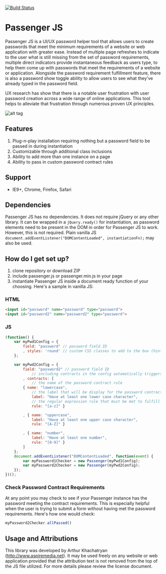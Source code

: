 [![Build Status](https://travis-ci.org/ArtBlue/PassengerJS.svg?branch=master)](https://travis-ci.org/ArtBlue/PassengerJS)

# Passenger JS #

Passenger JS is a UI/UX password helper tool that allows users to create passwords that meet the minimum requirements of a website or web application with greater ease. Instead of multiple page refreshes to indicate to the user what is still missing from the set of password requirements, multiple direct indicators provide instantaneous feedback as users type, to help them come up with passwords that meet the requirements of a website or application. Alongside the password requirement fulfillment feature, there is also a password show toggle ability to allow users to see what they've already typed in the password field.

UX research has show that there is a notable user frustration with user password creation across a wide range of online applications. This tool helps to alleviate that frustration through numerous proven UX principles.

![alt tag](http://www.aspiremedia.net/wp-content/uploads/2015/09/PassengerJS.png)

## Features ##
1. Plug-n-play installation requiring nothing but a password field to be passed in during instantiation
2. Customizable through additional class inclusions
3. Ability to add more than one instance on a page
4. Ability to pass in custom password contract rules

## Support ##
* IE9+, Chrome, Firefox, Safari

## Dependencies ##

Passenger JS has no dependencies. It does not require jQuery or any other library. It can be wrapped in a `jQuery.ready()` for instantiation, as password elements need to be present in the DOM in order for Passenger JS to work. However, this is not required. Plain vanilla JS `document.addEventListener("DOMContentLoaded", instantiationFn);` may also be used.

## How do I get set up? ##

1. clone repository or download ZIP
2. include passenger.js or passenger.min.js in your page
3. instantiate Passenger JS inside a document ready function of your choosing. Here's a sample in vanilla JS:

### HTML ###
```html
<input id="password" name="password" type="password">
<input id="password2" name="password2" type="password">
```

### JS ###
```javascript
(function() {
	var myPwd1Config = {
		field: "password" // password field ID
		, styles: 'round' // custom CSS classes to add to the box (hint: all items inside can be styled by descending into its children)
	};

	var myPwd2Config = {
		field: "password2" // password field ID
            // including contracts in the config automatically triggers custom contracts (default internal contracts are neglected)
		, contracts: [
            // the name of the password contract rule   
		{ name: "lowercase", 
            // the label that will be display for the password contract rule
		    label: "Have at least one lower case character",
            // the regular expression rule that must be met to fulfill the contract
		  	rule: "[a-z]" }

		, { name: "uppercase",   
		    label: "Have at least one upper case character", 
			rule: "[A-Z]" }

		, { name: "number",      
			label: "Have at least one number", 
			rule: "[0-9]" }
		]
	};
	document.addEventListener("DOMContentLoaded", function(event) {
		var myPassword1Checker = new Passenger(myPwd1Config);
		var myPassword2Checker = new Passenger(myPwd2Config);
	});
})();
```

### Check Password Contract Requirements ###
At any point you may check to see if your Passenger instance has the password meeting the contract requirements. This is especially helpful when the user is trying to submit a form without having met the password requirements. Here's how one would check:
```javascript
myPassword2Checker.allPassed()
```

## Usage and Attributions ##

This library was developed by Arthur Khachatryan (http://www.aspiremedia.net). It may be used freely on any website or web application provided that the attribution text is not removed from the top of the JS file utilized. For more details please review the license document.
